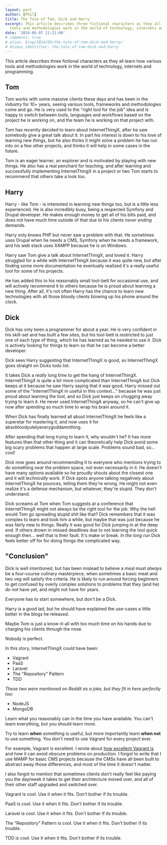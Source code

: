 ```yaml
---
layout: post
author: [Phil]
title: The Tale of Tom, Dick and Harry
excerpt: This article describes three fictional characters as they all learn how various
  tools and methodologies work in the world of technology, internets and programming.
date: '2014-05-07 21:21:00'
# comments: true
# alias: blog/2014/05/the-tale-of-tom-dick-and-harry/
# disqus_identifier: the-tale-of-tom-dick-and-harry
---
```


This article describes three fictional characters as they all learn how various tools and methodologies work in the world of technology, internets and programming.

## Tom

Tom works with some massive clients these days and has been in the industry for 10+ years, seeing various tools, frameworks and methodologies come and go. He is very used to the "right tool for the job" idea and is happy to switch between tools, languages and workflows based on the project he is working on, and the team he is working on that project with.

Tom has recently decided to learn about InternetThingX, after he saw somebody give a great talk about it. In part his interest is down to his love of learning new things, but he also thinks it might solve a problem he has run into on a few other projects, and thinks it will help in some cases in the future.

Tom is an eager learner, an explorer and is motivated by playing with new things. He also has a real penchant  for teaching, and after learning and successfully implementing InternetThingX in a project or two Tom starts to recommend that others take a look too.

## Harry

Harry - like Tom - is interested in learning new things too, but is a little less experienced. He is also incredibly busy, being a respected Symfony and Drupal developer. He makes enough money to get all of his bills paid, and does not have much time outside of that due to his clients _never ending_ demands.

Harry only knows PHP but never saw a problem with that. He sometimes uses Drupal when he needs a CMS, Symfony when he needs a framework, and his web stack uses XAMPP because he is on Windows.

Harry saw Tom give a talk about InternetThingX, and loved it. Harry struggled for a while with InternetThingX because it was quite new, but after finding some more documentation he eventually realized it's a really useful tool for some of his projects.

He has added this to his reasonably small tool-belt for occasional use, and will actively recommend it to others because he is proud about learning a new thing. After all, it's not often Harry has the chance to learn new technologies with all those bloody clients blowing up his phone around the clock.

## Dick

Dick has only been a programmer for about a year. He is very confident in his skill-set and has built a few sites, but his tool-belt is restricted to just one of each type of thing, which he has learned as he needed to use it. Dick is actively looking for things to learn so that he can become a better developer.

Dick sees Harry suggesting that InternetThingX is good, so InternetThingX goes straight on Dicks todo list.

It takes Dick a _really_ long time to get the hang of InternetThingX. InternetThingX is quite a bit more complicated than InternetThingA but Dick keeps at it because he saw Harry saying that it was good. Harry missed out some of the "InternetThingX in useful in this context..." because he was just proud about learning the tool, and so Dick just keeps on chugging away trying to learn it. He never used InternetThingA anyway, so he can't give up now after spending so much time to wrap his brain around it.

When Dick has finally learned all about InternetThingX he feels like a superstar for mastering it, and now uses it for absobloodyutelyeverygoddamnthing.

After spending that long trying to learn it, why wouldn't he? It has more features than that other thing and it can theoretically help Dick avoid some big scary problems that happen at large scale. Problems sound bad, so... cool!

Dick now goes around recommending it to everyone who mentions trying to do something _near_ the problem space, not even necessarily in it. He doesn't have many options available so he proudly shouts about the closest one and it will _technically_ work. If Dick spots anyone talking negatively about InternetThingX he pounces, telling them they're wrong. He might not even realize it's a defense mechanism, but whatever, they're stupid. They don't understand.

Dick screams at Tom when Tom suggests at a conference that InternetThingX might not always be the right tool for the job. Why the hell would Tom go spreading stupid shit like that? Dick remembers that it was complex to learn and took him a while, but maybe that was just because he was fairly new to things. Really it was good for Dick jumping in at the deep end. If others drown in missed deadlines due to not learning the tool quick enough then... well that is their fault. It's make or break. _In the long run_ Dick feels better off for for doing things the complicated way.

## "Conclusion"

Dick is well intentioned, but has been mislead to believe a meal must _always_ be a four-course culinary masterpiece, when sometimes a basic meat and two veg will satisfy the criteria.  He is likely to run around forcing beginners to get confused by overly complex solutions to problems that they (and he) do not have yet, and might not have for years.

Everyone has to start somewhere, but don't be a Dick.

Harry is a good lad, but he should have explained the use-cases a little better in the blogs he released.

Maybe Tom is just a know-it-all with too much time on his hands due to charging his clients through the nose.

Nobody is perfect.

In this story, InternetThingX could have been:

* Vagrant
* PaaS
* Laravel
* The "Repository" Pattern
* TDD

_These two were mentioned on Reddit as a joke, but they fit in here perfectly too:_

* NodeJS
* MongoDB

Learn what you reasonably can in the time you have available. You can't learn everything, but you should learn more.

Try to learn **when** something is useful, but more importantly learn **when not** to use something. You don't need to use Vagrant for every project ever.

For example, Vagrant is excellent. I wrote about [how excellent Vagrant is](https://code.tutsplus.com/tutorials/vagrant-what-why-and-how--net-26500) and how it can avoid obscure problems on production. I forgot to write that I use MAMP for basic CMS projects because the CMSs have all been built to abstract away those differences, and most of the time it doesn't matter.

I also forgot to mention that sometimes clients don't really feel like paying you the day/week it takes to get their architecture moved over, and all of their other staff upgraded and switched over.

Vagrant is cool. Use it when it fits. Don't bother if its trouble.

PaaS is cool. Use it when it fits. Don't bother if its trouble.

Laravel is cool. Use it when it fits. Don't bother if its trouble.

The "Repository" Pattern is cool. Use it when it fits. Don't bother if its trouble.

TDD is cool. Use it when it fits. Don't bother if its trouble.
